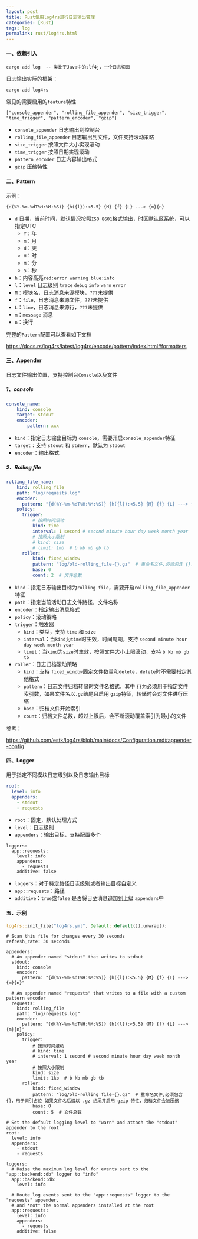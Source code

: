 ```yaml
---
layout: post
title: Rust使用log4rs进行日志输出管理
categories: [Rust]
tags: log
permalink: rust/log4rs.html
---
```



#### 一、依赖引入

```shell
cargo add log  -- 类比于Java中的slf4j，一个日志切面
```

日志输出实际的框架：

```shell
cargo add log4rs
```

常见的需要启用的`feature`特性

```
["console_appender", "rolling_file_appender", "size_trigger", "time_trigger", "pattern_encoder", "gzip"] 
```



* `console_appender` 日志输出到控制台
* `rolling_file_appender` 日志输出到文件，文件支持滚动策略
* `size_trigger` 按照文件大小实现滚动
* `time_trigger` 按照日期实现滚动
* `pattern_encoder` 日志内容输出格式
* `gzip` 压缩特性



#### 二、Pattern

示例：

```
{d(%Y-%m-%dT%H:%M:%S)} {h({l}):<5.5} {M} {f} {L} ---> {m}{n}
```

* `d` 日期，当前时间，默认情况按照`ISO 8601`格式输出，时区默认区系统，可以指定UTC
  * `Y`：年
  * `m`：月
  * `d`：天
  * `H`：时
  * `M`：分
  * `S`：秒
* `h`：内容高亮` red:error warning blue:info `
* `l`：`level` 日志级别 `trace` `debug` `info` `warn` `error`
* `M`：模块名，日志消息来源模块，`???`未提供
* `f`：`file`，日志消息来源文件，`???`未提供
* `L`：`line`，日志消息来源行，`???`未提供
* `m`：`message` 消息
* `n`：换行

完整的`Pattern`配置可以查看如下文档

https://docs.rs/log4rs/latest/log4rs/encode/pattern/index.html#formatters



#### 三、Appender

日志文件输出位置，支持控制台`Console`以及文件



##### 1、console

```yaml
console_name:
	kind: console
	target: stdout
	encoder:
		pattern: xxx
```



* `kind`：指定日志输出目标为 `console`，需要开启`console_appender`特征
* `target`：支持 `stdout` 和 `stderr`，默认为 `stdout`
* `encoder`：输出格式



##### 2、Rolling file

```yaml
rolling_file_name:
    kind: rolling_file
    path: "log/requests.log"
    encoder:
      pattern: "{d(%Y-%m-%dT%H:%M:%S)} {h({l}):<5.5} {M} {f} {L} ---> {m}{n}"
    policy:
      trigger:
          # 按照时间滚动
          kind: time
          interval: 1 second # second minute hour day week month year
          # 按照大小限制
          # kind: size
          # limit: 1mb  # b kb mb gb tb
      roller:
          kind: fixed_window
          pattern: "log/old-rolling_file-{}.gz"  # 重命名文件,必须包含 {}，用于索引占位 如果文件名后缀以 .gz 结尾并启用 gzip 特性，归档文件会被压缩
          base: 0
          count: 2  # 文件总数
```



* `kind`：指定日志输出目标为`rolling file`，需要开启`rolling_file_appender`特征
* `path`：指定当前活动日志文件路径，文件名称
* `encoder`：指定输出消息格式
* `policy`：滚动策略
* `trigger`：触发器
  * `kind`：类型，支持 `time` 和 `size`
  * `interval`：当`kind`为`time`时生效，时间周期，支持 `second minute hour day week month year`
  * `limit`：当`kind`为`size`时生效，按照文件大小上限滚动，支持 `b kb mb gb tb`
* `roller`：日志归档滚动策略
  * `kind`：支持 `fixed_window`固定文件数量和`delete`，`delete`时不需要指定其他格式
  * `pattern`：日志文件归档转储时文件名格式，其中 `{}`为必须用于指定文件索引数，如果文件名以`.gz`结尾且启用 `gzip`特征，转储时会对文件进行压缩
  * `base`：归档文件开始索引
  * `count`：归档文件总数，超过上限后，会不断滚动覆盖索引为最小的文件



参考：

https://github.com/estk/log4rs/blob/main/docs/Configuration.md#appender-config



#### 四、Logger

用于指定不同模块日志级别以及日志输出目标

```yaml
root:
  level: info
  appenders:
    - stdout
    - requests
```



* `root`：固定，默认处理方式
* `level`：日志级别
* `appenders`：输出目标，支持配置多个



```
loggers:
  app::requests:
    level: info
    appenders:
      - requests
    additive: false
```

* `loggers`：对于特定路径日志级别或者输出目标自定义
* `app::requests`：路径
* `additive`：`true`或`false` 是否将日至消息追加到上级 `appenders`中



#### 五、示例

```rust
log4rs::init_file("log4rs.yml", Default::default()).unwrap();
```



```yam
# Scan this file for changes every 30 seconds
refresh_rate: 30 seconds

appenders:
  # An appender named "stdout" that writes to stdout
  stdout:
    kind: console
    encoder:
      pattern: "{d(%Y-%m-%dT%H:%M:%S)} {h({l}):<5.5} {M} {f} {L} ---> {m}{n}"

  # An appender named "requests" that writes to a file with a custom pattern encoder
  requests:
    kind: rolling_file
    path: "log/requests.log"
    encoder:
      pattern: "{d(%Y-%m-%dT%H:%M:%S)} {h({l}):<5.5} {M} {f} {L} ---> {m}{n}"
    policy:
      trigger:
          # 按照时间滚动
          # kind: time
          # interval: 1 second # second minute hour day week month year
          # 按照大小限制
          kind: size
          limit: 1kb  # b kb mb gb tb
      roller:
          kind: fixed_window
          pattern: "log/old-rolling_file-{}.gz"  # 重命名文件,必须包含 {}，用于索引占位 如果文件名后缀以 .gz 结尾并启用 gzip 特性，归档文件会被压缩
          base: 0
          count: 5  # 文件总数

# Set the default logging level to "warn" and attach the "stdout" appender to the root
root:
  level: info
  appenders:
    - stdout
    - requests

loggers:
  # Raise the maximum log level for events sent to the "app::backend::db" logger to "info"
  app::backend::db:
    level: info

  # Route log events sent to the "app::requests" logger to the "requests" appender,
  # and *not* the normal appenders installed at the root
  app::requests:
    level: info
    appenders:
      - requests
    additive: false
```

